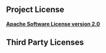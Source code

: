 <!-- Created by CodeLicenseManager -->
## Project License

__[Apache Software License version 2.0](https://github.com/tombensve/FileEditor/blob/master/docs/Apache-2.0.md)__

## Third Party Licenses

<!-- CLM -->
